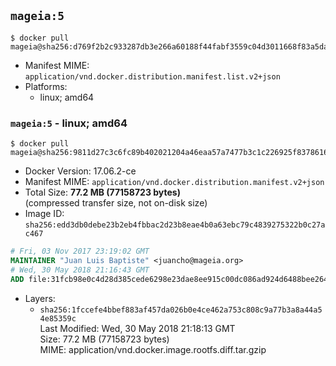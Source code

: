 ## `mageia:5`

```console
$ docker pull mageia@sha256:d769f2b2c933287db3e266a60188f44fabf3559c04d3011668f83a5dab9eb26d
```

-	Manifest MIME: `application/vnd.docker.distribution.manifest.list.v2+json`
-	Platforms:
	-	linux; amd64

### `mageia:5` - linux; amd64

```console
$ docker pull mageia@sha256:9811d27c3c6fc89b402021204a46eaa57a7477b3c1c226925f83786163141ae4
```

-	Docker Version: 17.06.2-ce
-	Manifest MIME: `application/vnd.docker.distribution.manifest.v2+json`
-	Total Size: **77.2 MB (77158723 bytes)**  
	(compressed transfer size, not on-disk size)
-	Image ID: `sha256:edd3db0debe23b2eb4fbbac2d23b8eae4b0a63ebc79c4839275322b0c27ac467`

```dockerfile
# Fri, 03 Nov 2017 23:19:02 GMT
MAINTAINER "Juan Luis Baptiste" <juancho@mageia.org>
# Wed, 30 May 2018 21:16:43 GMT
ADD file:31fcb98e0c4d28d385cede6298e23dae8ee915c00dc086ad924d6488bee26429 in / 
```

-	Layers:
	-	`sha256:1fccefe4bbef883af457da026b0e4ce462a753c808c9a77b3a8a44a54e85359c`  
		Last Modified: Wed, 30 May 2018 21:18:13 GMT  
		Size: 77.2 MB (77158723 bytes)  
		MIME: application/vnd.docker.image.rootfs.diff.tar.gzip
